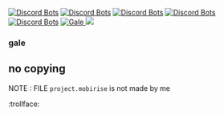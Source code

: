 [![Discord Bots](https://top.gg/api/widget/status/812187967065292810.svg)](https://top.gg/bot/812187967065292810)
[![Discord Bots](https://top.gg/api/widget/servers/812187967065292810.svg)](https://top.gg/bot/812187967065292810)
[![Discord Bots](https://top.gg/api/widget/upvotes/812187967065292810.svg)](https://top.gg/bot/812187967065292810)
[![Discord Bots](https://top.gg/api/widget/lib/812187967065292810.svg)](https://top.gg/bot/812187967065292810)
[![Discord Bots](https://top.gg/api/widget/owner/812187967065292810.svg)](https://top.gg/bot/812187967065292810)
<a href="https://top.gg/bot/812187967065292810">
  <img src="https://top.gg/api/widget/812187967065292810.svg" alt="Gale" />
  </a>
<a href="https://discordbotlist.com/bots/812187967065292810"><img src="https://discordbotlist.com/api/v1/bots/812187967065292810/widget"></a>
### gale
## no copying
NOTE : FILE ```project.mobirise``` is not made by me

:trollface:
